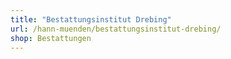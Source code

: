 ```yaml
---
title: "Bestattungsinstitut Drebing"
url: /hann-muenden/bestattungsinstitut-drebing/
shop: Bestattungen
---
```

